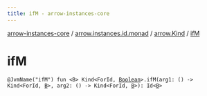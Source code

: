 ```yaml
---
title: ifM - arrow-instances-core
---
```


[arrow-instances-core](../../index.html) / [arrow.instances.id.monad](../index.html) / [arrow.Kind](index.html) / [ifM](./if-m.html)

# ifM

`@JvmName("ifM") fun <B> Kind<ForId, `[`Boolean`](https://kotlinlang.org/api/latest/jvm/stdlib/kotlin/-boolean/index.html)`>.ifM(arg1: () -> Kind<ForId, `[`B`](if-m.html#B)`>, arg2: () -> Kind<ForId, `[`B`](if-m.html#B)`>): Id<`[`B`](if-m.html#B)`>`
